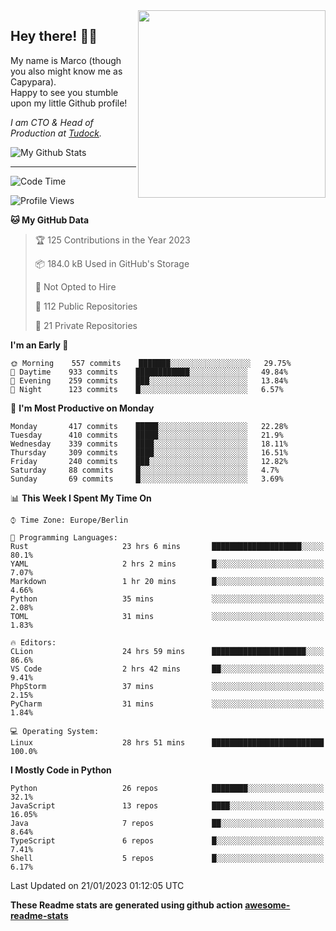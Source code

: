 <img src="https://capypara.de/para_logo.png?a=13" align="right" width="300">

## Hey there! 👋🙃
My name is Marco (though you also might know me as Capypara).  
Happy to see you stumble upon my little Github profile!

*I am CTO & Head of Production at <a href="http://tudock.de">Tudock</a>.*


![My Github Stats](https://github-readme-stats.vercel.app/api?username=theCapypara&show_icons=true&title_color=8ea106&text_color=ffffff&icon_color=8ea106&bg_color=2F343F&hide_border=1)

---
<!--START_SECTION:waka-->
![Code Time](http://img.shields.io/badge/Code%20Time-2%2C066%20hrs%203%20mins-blue)

![Profile Views](http://img.shields.io/badge/Profile%20Views-1-blue)

**🐱 My GitHub Data** 

> 🏆 125 Contributions in the Year 2023
 > 
> 📦 184.0 kB Used in GitHub's Storage 
 > 
> 🚫 Not Opted to Hire
 > 
> 📜 112 Public Repositories 
 > 
> 🔑 21 Private Repositories  
 > 
**I'm an Early 🐤** 

```text
🌞 Morning    557 commits    ███████░░░░░░░░░░░░░░░░░░   29.75% 
🌆 Daytime    933 commits    ████████████░░░░░░░░░░░░░   49.84% 
🌃 Evening    259 commits    ███░░░░░░░░░░░░░░░░░░░░░░   13.84% 
🌙 Night      123 commits    █░░░░░░░░░░░░░░░░░░░░░░░░   6.57%

```
📅 **I'm Most Productive on Monday** 

```text
Monday       417 commits    █████░░░░░░░░░░░░░░░░░░░░   22.28% 
Tuesday      410 commits    █████░░░░░░░░░░░░░░░░░░░░   21.9% 
Wednesday    339 commits    ████░░░░░░░░░░░░░░░░░░░░░   18.11% 
Thursday     309 commits    ████░░░░░░░░░░░░░░░░░░░░░   16.51% 
Friday       240 commits    ███░░░░░░░░░░░░░░░░░░░░░░   12.82% 
Saturday     88 commits     █░░░░░░░░░░░░░░░░░░░░░░░░   4.7% 
Sunday       69 commits     █░░░░░░░░░░░░░░░░░░░░░░░░   3.69%

```


📊 **This Week I Spent My Time On** 

```text
⌚︎ Time Zone: Europe/Berlin

💬 Programming Languages: 
Rust                     23 hrs 6 mins       ████████████████████░░░░░   80.1% 
YAML                     2 hrs 2 mins        █░░░░░░░░░░░░░░░░░░░░░░░░   7.07% 
Markdown                 1 hr 20 mins        █░░░░░░░░░░░░░░░░░░░░░░░░   4.66% 
Python                   35 mins             ░░░░░░░░░░░░░░░░░░░░░░░░░   2.08% 
TOML                     31 mins             ░░░░░░░░░░░░░░░░░░░░░░░░░   1.83%

🔥 Editors: 
CLion                    24 hrs 59 mins      █████████████████████░░░░   86.6% 
VS Code                  2 hrs 42 mins       ██░░░░░░░░░░░░░░░░░░░░░░░   9.41% 
PhpStorm                 37 mins             ░░░░░░░░░░░░░░░░░░░░░░░░░   2.15% 
PyCharm                  31 mins             ░░░░░░░░░░░░░░░░░░░░░░░░░   1.84%

💻 Operating System: 
Linux                    28 hrs 51 mins      █████████████████████████   100.0%

```

**I Mostly Code in Python** 

```text
Python                   26 repos            ████████░░░░░░░░░░░░░░░░░   32.1% 
JavaScript               13 repos            ████░░░░░░░░░░░░░░░░░░░░░   16.05% 
Java                     7 repos             ██░░░░░░░░░░░░░░░░░░░░░░░   8.64% 
TypeScript               6 repos             █░░░░░░░░░░░░░░░░░░░░░░░░   7.41% 
Shell                    5 repos             █░░░░░░░░░░░░░░░░░░░░░░░░   6.17%

```



 Last Updated on 21/01/2023 01:12:05 UTC
<!--END_SECTION:waka-->

**These Readme stats are generated using github action [awesome-readme-stats](https://github.com/anmol098/waka-readme-stats)**
